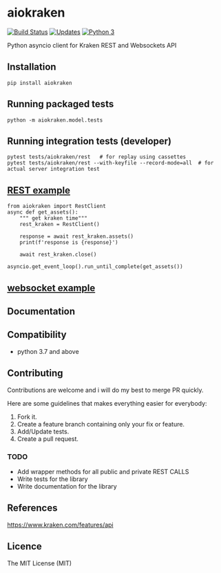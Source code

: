 # aiokraken
[![Build Status](https://travis-ci.org/asmodehn/aiokraken.svg?branch=master)](https://travis-ci.org/asmodehn/aiokraken)
[![Updates](https://pyup.io/repos/github/asmodehn/aiokraken/shield.svg)](https://pyup.io/repos/github/asmodehn/aiokraken/)
[![Python 3](https://pyup.io/repos/github/asmodehn/aiokraken/python-3-shield.svg)](https://pyup.io/repos/github/asmodehn/aiokraken/)

Python asyncio client for Kraken REST and Websockets API

## Installation 
    pip install aiokraken

## Running packaged tests
    python -m aiokraken.model.tests
    
## Running integration tests (developer)
    pytest tests/aiokraken/rest   # for replay using cassettes
    pytest tests/aiokraken/rest --with-keyfile --record-mode=all  # for actual server integration test

## [REST example](https://github.com/dantimofte/aiokraken/blob/master/aiokraken/examples/rest_example.py)

    from aiokraken import RestClient
    async def get_assets():
        """ get kraken time"""
        rest_kraken = RestClient()

        response = await rest_kraken.assets()
        print(f'response is {response}')

        await rest_kraken.close()
    
    asyncio.get_event_loop().run_until_complete(get_assets())

## [websocket example](https://github.com/dantimofte/aiokraken/blob/master/aiokraken/examples/wss_example.py)

## Documentation

## Compatibility

- python 3.7 and above

## Contributing

Contributions are welcome and i will do my best to merge PR quickly.

Here are some guidelines that makes everything easier for everybody:

1. Fork it.
2. Create a feature branch containing only your fix or feature.
3. Add/Update tests.
4. Create a pull request.

### TODO

- Add wrapper methods for all public and private REST CALLS
- Write tests for the library
- Write documentation for the library

## References

https://www.kraken.com/features/api

## Licence

The MIT License (MIT)

